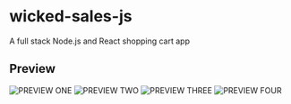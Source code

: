 # wicked-sales-js
A full stack Node.js and React shopping cart app

## Preview
![PREVIEW ONE](server/public/images/yarnOver_demo_1.jpg)
![PREVIEW TWO](/images/yarnOver_demo_2.jpg)
![PREVIEW THREE](/images/yarnOver_demo_3.jpg)
![PREVIEW FOUR](/images/yarnOver_demo_4.jpg)
